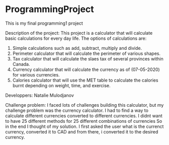 # ProgrammingProject
This is my final programming1 project 

Description of the project: 
This project is a calculator that will calculate basic calculations for every day life. The options of calculations are: 
1) Simple calculations such as add, subtract, multiply and divide. 
2) Perimeter calculator that will calculate the perimeter of various shapes.
3) Tax calculator that will calculate the slaes tax of several provinces within Canada.
4) Currency calculator that will calculate the currency as of (07-05-2020) for various currencies.
5) Calories calculator that will use the MET table to calculate the calories burnt depending on weight, time, and exercise. 

Developpers: 
Natalie Mulodjanov 

Challenge problem:
I faced lots of challenges building this calculator, but my challenge problem was the currency calculator. I had to find a way to calculate 
different currencies converted to different currencies. I didnt want to have 25 different methods for 25 different combinations of currencies
So in the end I thought of my solution. I first asked the user what is the currenct currency, converted it to CAD and from there, 
i converted it to the desired currency.

